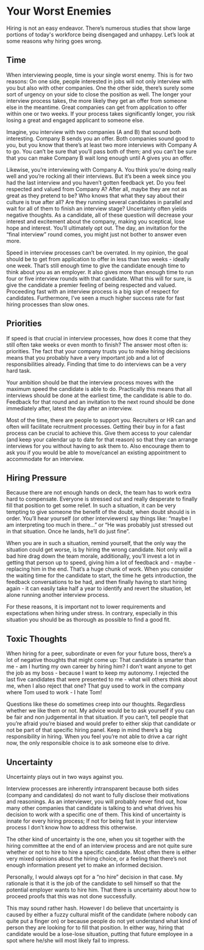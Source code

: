 # Your Worst Enemies

Hiring is not an easy endeavor. There’s numerous studies that show large portions of today's workforce being disengaged and unhappy. Let’s look at some reasons why hiring goes wrong. 


## Time

When interviewing people, time is your single worst enemy. This is for two reasons: 
On one side, people interested in jobs will not only interview with you but also with other companies. One the other side, there’s surely some sort of urgency on your side to close the position as well. 
The longer your interview process takes, the more likely they get an offer from someone else in the meantime. Great companies can get from application to offer within one or two weeks. If your process takes significantly longer, you risk losing a great and engaged applicant to someone else. 

Imagine, you interview with two companies (A and B) that sound both interesting. Company B sends you an offer. Both companies sound good to you, but you know that there’s at least two more interviews with Company A to go. You can’t be sure that you’ll pass both of them; and you can’t be sure that you can make Company B wait long enough until A gives you an offer. 

Likewise, you’re interviewing with Company A. You think you’re doing really well and you’re rocking all their interviews. But it’s been a week since you had the last interview and you haven’t gotten feedback yet. Do you feel respected and valued from Company A? After all, maybe they are not as great as they pretend to be? Who knows that what they say about their culture is true after all? Are they running several candidates in parallel and wait for all of them to finish an interview stage? Uncertainty often yields negative thoughts. As a candidate, all of these question will decrease your interest and excitement about the company, making you sceptical, lose hope and interest. You’ll ultimately opt out. The day, an invitation for the “final interview” round comes, you might just not bother to answer even more. 

Speed in interview processes can’t be overrated. In my opinion, the goal should be to get from application to offer in less than two weeks - ideally one week. That’s still enough time to give the candidate enough time to think about you as an employer. It also gives more than enough time to run four or five interview rounds with that candidate. What this will for sure, is give the candidate a premier feeling of being respected and valued. Proceeding fast with an interview process is a big sign of respect for candidates. Furthermore, I’ve seen a much higher success rate for fast hiring processes than slow ones. 


## Priorities

If speed is that crucial in interview processes, how does it come that they still often take weeks or even month to finish? The answer most often is: priorities. The fact that your company trusts you to make hiring decisions means that you probably have a very important job and a lot of responsibilities already. Finding that time to do interviews can be a very hard task. 

Your ambition should be that the interview process moves with the maximum speed the candidate is able to do. Practically this means that all interviews should be done at the earliest time, the candidate is able to do. Feedback for that round and an invitation to the next round should be done immediately after, latest the day after an interview. 

Most of the time, there are people to support you. Recruiters or HR can and often will facilitate recruitment processes. Getting their buy in for a fast process can be crucial to achieve this. Give them access to your calendar (and keep your calendar up to date for that reason) so that they can arrange interviews for you without having to ask them to. Also encourage them to ask you if you would be able to move/cancel an existing appointment to accommodate for an interview. 


## Hiring Pressure

Because there are not enough hands on deck, the team has to work extra hard to compensate. Everyone is stressed out and really desperate to finally fill that position to get some relief. In such a situation, it can be very tempting to give someone the benefit of the doubt, when doubt should is in order. You’ll hear yourself (or other interviewers) say things like: “maybe I am interpreting too much in there…” or “He was probably just stressed out in that situation. Once he lands, he’ll do just fine”. 

When you are in such a situation, remind yourself, that the only way the situation could get worse, is by hiring the wrong candidate. Not only will a bad hire drag down the team morale, additionally, you’ll invest a lot in getting that person up to speed, giving him a lot of feedback and - maybe - replacing him in the end. That’s a huge chunk of work. When you consider the waiting time for the candidate to start, the time he gets introduction, the feedback conversations to be had, and then finally having to start hiring again - it can easily take half a year to identify and revert the situation, let alone running another interview process. 

For these reasons, it is important not to lower requirements and expectations when hiring under stress. In contrary, especially in this situation you should be as thorough as possible to find a good fit. 

## Toxic Thoughts

When hiring for a peer, subordinate or even for your future boss, there’s a lot of negative thoughts that might come up: That candidate is smarter than me - am I hurting my own career by hiring him? I don’t want anyone to get the job as my boss - because I want to keep my autonomy. I rejected the last five candidates that were presented to me - what will others think about me, when I also reject that one? That guy used to work in the company where Tom used to work - I hate Tom! 

Questions like these do sometimes creep into our thoughts. Regardless whether we like them or not. My advice would be to ask yourself if you can be fair and non judgemental in that situation. If you can’t, tell people that you’re afraid you’re biased and would prefer to either skip that candidate or not be part of that specific hiring panel. Keep in mind there’s a big responsibility in hiring. 
When you feel you’re not able to drive a car right now, the only responsible choice is to ask someone else to drive. 


## Uncertainty

Uncertainty plays out in two ways against you. 

Interview processes are inherently intransparent because both sides (company and candidates) do not want to fully disclose their motivations and reasonings. As an interviewer, you will probably never find out, how many other companies that candidate is talking to and what drives his decision to work with a specific one of them. This kind of uncertainty is innate for every hiring process; If not for being fast in your interview process I don’t know how to address this otherwise. 

The other kind of uncertainty is the one, when you sit together with the hiring committee at the end of an interview process and are not quite sure whether or not to hire to hire a specific candidate. Most often there is either very mixed opinions about the hiring choice, or a feeling that there’s not enough information present yet to make an informed decision. 

Personally, I would always opt for a “no hire” decision in that case. My rationale is that it is the job of the candidate to sell himself so that the potential employer wants to hire him. That there is uncertainty about how to proceed proofs that this was not done successfully. 

This may sound rather hash. However I do believe that uncertainty is caused by either a fuzzy cultural misfit of the candidate (where nobody can quite put a finger on) or because people do not yet understand what kind of person they are looking for to fill that position. In either way, hiring that candidate would be a lose-lose situation, putting that future employee in a spot where he/she will most likely fail to impress. 

